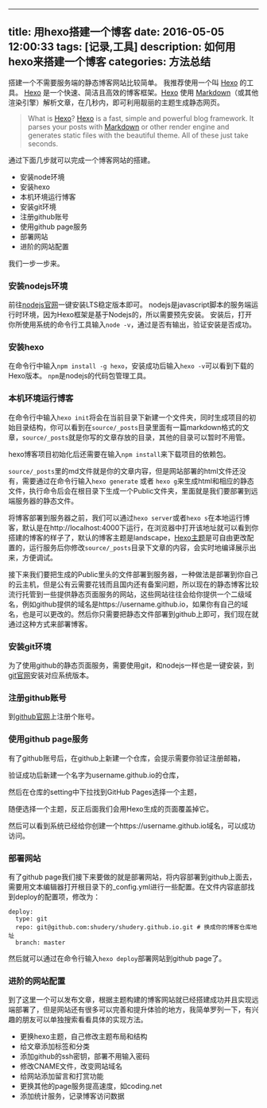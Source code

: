 
---
title: 用hexo搭建一个博客
date: 2016-05-05 12:00:33
tags: [记录,工具]
description: 如何用hexo来搭建一个博客
categories: 方法总结
---

搭建一个不需要服务端的静态博客网站比较简单。
我推荐使用一个叫 [Hexo](https://hexo.io/) 的工具。
[Hexo](https://hexo.io/) 是一个快速、简洁且高效的博客框架。[Hexo](https://hexo.io/) 使用 [Markdown](https://daringfireball.net/projects/markdown/)（或其他渲染引擎）解析文章，在几秒内，即可利用靓丽的主题生成静态网页。
> What is [Hexo](https://hexo.io/)?
> [Hexo](https://hexo.io/) is a fast, simple and powerful blog framework. It parses your posts with [Markdown](https://daringfireball.net/projects/markdown/) or other render engine and generates static files with the beautiful theme. All of these just take seconds.

通过下面几步就可以完成一个博客网站的搭建。

- 安装node环境
- 安装hexo
- 本机环境运行博客
- 安装git环境
- 注册github账号
- 使用github page服务
- 部署网站
- 进阶的网站配置

我们一步一步来。
### 安装nodejs环境
前往[nodejs官网](https://nodejs.org/en/)一键安装LTS稳定版本即可。
nodejs是javascript脚本的服务端运行时环境，因为Hexo框架是基于Nodejs的，所以需要预先安装。
安装后，打开你所使用系统的命令行工具输入`node -v`，通过是否有输出，验证安装是否成功。

### 安装hexo
在命令行中输入`npm install -g hexo`，安装成功后输入`hexo -v`可以看到下载的Hexo版本。
`npm`是nodejs的代码包管理工具。

### 本机环境运行博客
在命令行中输入`hexo init`将会在当前目录下新建一个文件夹，同时生成项目的初始目录结构，你可以看到在`source/_posts`目录里面有一篇markdown格式的文章，`source/_posts`就是你写的文章存放的目录，其他的目录可以暂时不用管。

hexo博客项目初始化后还需要在输入`npm install`来下载项目的依赖包。

`source/_posts`里的md文件就是你的文章内容，但是网站部署的html文件还没有，需要通过在命令行输入`hexo generate` 或者 `hexo g`来生成html和相应的静态文件，执行命令后会在根目录下生成一个Public文件夹，里面就是我们要部署到远端服务器的静态文件。

将博客部署到服务器之前，我们可以通过`hexo server`或者`hexo s`在本地运行博客，默认是在http://localhost:4000下运行，在浏览器中打开该地址就可以看到你搭建的博客的样子了，默认的博客主题是landscape，[Hexo主题](https://hexo.io/themes/)是可自由更改配置的，运行服务后你修改`source/_posts`目录下文章的内容，会实时地编译展示出来，方便调试。

接下来我们要把生成的Public里头的文件部署到服务器，一种做法是部署到你自己的云主机，但是公有云需要花钱而且国内还有备案问题，所以现在的静态博客比较流行托管到一些提供静态页面服务的网站，这些网站往往会给你提供一个二级域名，例如github提供的域名是https://username.github.io，如果你有自己的域名，也是可以更改的。然后你只需要把静态文件部署到github上即可，我们现在就通过这种方式来部署博客。

### 安装git环境
为了使用github的静态页面服务，需要使用git，和nodejs一样也是一键安装，到 [git官网](https://git-scm.com/downloads)安装对应系统版本。

### 注册github账号
到[github官网](https://github.com/)上注册个账号。
### 使用github page服务
有了github账号后，在github上新建一个仓库，会提示需要你验证注册邮箱，

验证成功后新建一个名字为username.github.io的仓库，

然后在仓库的setting中下拉找到GitHub Pages选择一个主题，

随便选择一个主题，反正后面我们会用Hexo生成的页面覆盖掉它。

然后可以看到系统已经给你创建一个https://username.github.io域名，可以成功访问。

### 部署网站
有了github page我们接下来要做的就是部署网站，将内容部署到github上面去，需要用文本编辑器打开根目录下的_config.yml进行一些配置。在文件内容底部找到deploy的配置项，修改为：
```
deploy:
  type: git
  repo: git@github.com:shudery/shudery.github.io.git # 换成你的博客仓库地址
  branch: master
```

然后就可以通过在命令行输入`hexo deploy`部署网站到github page了。

### 进阶的网站配置
到了这里一个可以发布文章，根据主题构建的博客网站就已经搭建成功并且实现远端部署了，但是网站还有很多可以完善和提升体验的地方，我简单罗列一下，有兴趣的朋友可以单独搜索看看具体的实现方法。

- 更换hexo主题，自己修改主题布局和结构
- 给文章添加标签和分类
- 添加github的ssh密钥，部署不用输入密码
- 修改CNAME文件，改变网站域名
- 给网站添加留言和打赏功能
- 更换其他的page服务提高速度，如coding.net
- 添加统计服务，记录博客访问数据